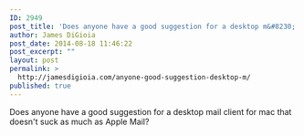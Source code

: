 ```yaml
---
ID: 2949
post_title: 'Does anyone have a good suggestion for a desktop m&#8230;'
author: James DiGioia
post_date: 2014-08-18 11:46:22
post_excerpt: ""
layout: post
permalink: >
  http://jamesdigioia.com/anyone-good-suggestion-desktop-m/
published: true
---
```

Does anyone have a good suggestion for a desktop mail client for mac that doesn't suck as much as Apple Mail?